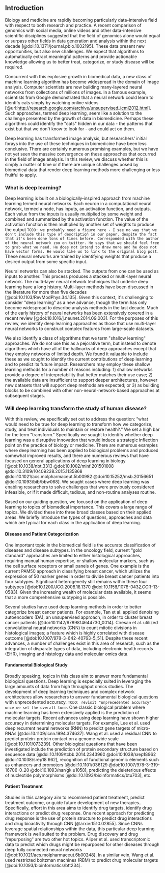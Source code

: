 ## Introduction

Biology and medicine are rapidly becoming particularly data-intensive field with
respect to both research and practice. A recent comparison of genomics with
social media, online videos and other data-intensive scientific disciplines
suggested that the field of genomics alone would equal or surpass other fields
in data generation and analysis within the next decade
[@doi:10.1371/journal.pbio.1002195]. These data present new opportunities, but
also new challenges. We expect that algorithms to automatically extract
meaningful patterns and provide actionable knowledge allowing us to better
treat, categorize, or study disease will be required.

Concurrent with this explosive growth in biomedical data, a new class of machine
learning algorithm has become widespread in the domain of image analysis.
Computer scientists are now building many-layered neural networks from
collections of millions of images. In a famous example, scientists from Google
demonstrated that a neural network could learn to identify cats simply by
watching online videos
[@url:http://research.google.com/archive/unsupervised_icml2012.html]. Such
approaches, termed deep learning, seem like a solution to the challenge
presented by the growth of data in biomedicine. Perhaps these algorithms could
identify the "cats" hidden in our data - the patterns that exist but that we
don't know to look for - and could act on them.

Deep learning has transformed image analysis, but researchers' initial forays
into the use of these techniques in biomedicine have been less conclusive.
There are certainly numerous promising examples, but we have not yet seen the
massive convergence on these approaches that occurred in the field of image
analysis. In this review, we discuss whether this is simply a matter of time or
if there are unique challenges posed by biomedical data that render deep
learning methods more challenging or less fruitful to apply.

### What is deep learning?

Deep learning is built on a biologically-inspired approach from machine learning
termed neural networks. Each neuron in a computational neural network, termed a
node, has inputs, an activation function, and outputs. Each value from the
inputs is usually multiplied by some weight and combined and summarized by the
activation function. The value of the activation function is then multiplied by
another set of weights to produce the output `TODO: we probably need a figure
here - I see no way that we don't include this type of description in our paper,
despite the fact that it's been done tons of times before. Corresponded with the
author of the neural network zoo on twitter. He says that we should feel free to
grab what we need. He does not intend to draw more and he does not have vector
forms. He would like us to link to the original blog post.` These neural
networks are trained by identifying weights that produce a desired output from
some specific input.

Neural networks can also be stacked. The outputs from one can be used as inputs
to another. This process produces a stacked or multi-layer neural network. The
multi-layer neural network techniques that underlie deep learning have a long
history. Multi-layer methods have been discussed in the literature for more than
five decades [@doi:10.1103/RevModPhys.34.135]. Given this context, it's
challenging to consider "deep learning" as a new advance, though the term has
only become widespread to describe analysis methods in the last decade. Much of
the early history of neural networks has been extensively covered in a recent
review [@doi:10.1016/j.neunet.2014.09.003].  For the purposes of this review, we
identify deep learning approaches as those that use multi-layer neural networks
to construct complex features from large-scale datasets.

We also identify a class of algorithms that we term "shallow learning"
approaches. We do not use this as a pejorative term, but instead to denote
algorithms which have all of the hallmarks of deep approaches except that they
employ networks of limited depth. We found it valuable to include these as we
sought to identify the current contributions of deep learning and to predict its
future impact. Researchers may employ these shallow learning methods for a
number of reasons including: 1) shallow networks provide a degree of
interpretability that better matches their use case; 2) the available data are
insufficient to support deeper architectures, however new datasets that will
support deep methods are expected; or 3) as building blocks to be combined with
other non-neural-network-based approaches at subsequent stages.

### Will deep learning transform the study of human disease?

With this review, we specifically set out to address the question: "what would
need to be true for deep learning to transform how we categorize, study, and
treat individuals to maintain or restore health?." We set a high bar for the
term "transform." Specifically we sought to identify whether deep learning was a
disruptive innovation that would induce a strategic inflection point on the
practice of biology or medicine. There are numerous examples where deep learning
has been applied to biological problems and produced somewhat improved results,
and there are numerous reviews that have focused on general applications of deep
learning in biology [@doi:10.1038/nbt.3313 @doi:10.1002/minf.201501008
@doi:10.3109/10409238.2015.1135868 @doi:10.1021/acs.molpharmaceut.5b00982
@doi:10.15252/msb.20156651 @doi:10.1093/bib/bbw068]. We sought cases where deep
learning was enabling researchers to solve challenges that were previously
considered infeasible, or if it made difficult, tedious, and non-routine
analyses routine.

Based on our guiding question, we focused on the application of deep learning to
topics of biomedical importance. This covers a large range of topics. We divided
these into three broad classes based on their applied areas. We briefly
introduce the types of questions, approaches and data which are typical for each
class in the application of deep learning.

#### Disease and Patient Categorization

One important topic in the biomedical field is the accurate classification of
diseases and disease subtypes. In the oncology field, current "gold standard"
approaches are limited to either histological approaches, requiring manual
human expertise, or shallow molecular markers, such as the cell surface
receptors or small panels of genes. One example is the current PAM50 approach
in classifying breast cancer, which utilizes the expression of 50 marker
genes in order to divide breast cancer patients into four subtypes.
Significant heterogeneity still remains within these four subtypes
[@doi:10.1200/JCO.2008.18.1370 @doi:10.1158/1078-0432.CCR-13-0583]. Given the
increasing wealth of molecular data available, it seems that a more
comprehensive subtyping is possible.

Several studies have used deep learning methods in order to better categorize
breast cancer patients. For example, Tan et al. applied denoising
autoencoders (DA), an unsupervised approach, in order to cluster breast
cancer patients [@doi:10.1142/9789814644730_0014]. Ciresan et al. utilized
convolutional neural networks (CNN) to count mitotic divisions in
histological images; a feature which is highly correlated with disease
outcome [@doi:10.1007/978-3-642-40763-5_51]. Despite these recent advances, a
number of challenges exist in this area of research, such as the integration
of disparate types of data, including electronic health records (EHR),
imaging and histology data and molecular omics data.

#### Fundamental Biological Study

Broadly speaking, topics in this class aim to answer more fundamental
biological questions. Deep learning is especially suited in leveraging the
large amounts of data from high throughput omics studies. The development of
deep learning techniques and complex network architectures allow researchers
to answer fundamental biological questions with unprecedented accuracy.
`TODO: revisit "unprecedented accuracy" once we set the overall tone`. One
classic biological problem where machine learning has been extensively
applied is the prediction of molecular targets. Recent advances using deep
learning have shown higher accuracy in determining molecular targets. For
example, Lee et al. used deep recurrent neural networks (RNN) to predict gene
targets of micro-RNAs [@doi:10.1109/icnn.1994.374637]. Wang et al. used a
residual CNN to predict protein-protein contact on a genome-wide scale
[@doi:10.1101/073239]. Other biological questions that have been investigated
include the prediction of protein secondary structure based on sequence data
[@doi:10.1109/tcbb.2014.2343960 @doi:10.1038/srep18962 @doi:10.1038/srep18
962], recognition of functional genomic elements such as enhancers and
promoters [@doi:10.1101/036129 @doi:10.1007/978-3-319-16706-0_20
@doi:10.1093/nar/gk u1058], predicting the deleterious effects of nucleotide
polymorphisms [@doi:10.1093/bioinformatics/btu703], etc.

#### Patient Treatment

Studies in this category aim to recommend patient treatment, predict
treatment outcome, or guide future development of new therapies..
Specifically, effort in this area aims to identify drug targets, identify
drug interactions or predict drug response. One recent approach for
predicting drug response is the use of protein structure to predict drug
interactions and drug bioactivity through CNN [@arxiv:1510.02855]. Since CNNs
leverage spatial relationships within the data, this particular deep learning
framework is well suited to the problem. Drug discovery and drug
"repurposing" are two other hot topics. Aliper et al. used transcriptomic
data to predict which drugs might be repurposed for other diseases through
deep fully connected neural networks
[@doi:10.1021/acs.molpharmaceut.6b00248]. In a similar vein, Wang et al. used
restricted boltzman machines (RBM) to predict drug molecular targets
[@doi:10.1093/bioinformatics/btt234].
